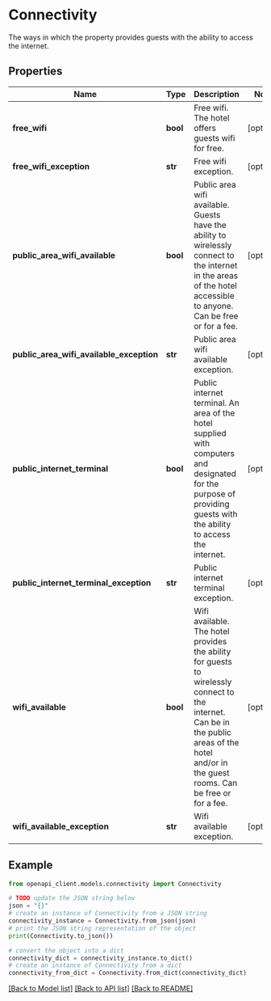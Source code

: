 # Connectivity

The ways in which the property provides guests with the ability to access the internet.

## Properties

Name | Type | Description | Notes
------------ | ------------- | ------------- | -------------
**free_wifi** | **bool** | Free wifi. The hotel offers guests wifi for free. | [optional] 
**free_wifi_exception** | **str** | Free wifi exception. | [optional] 
**public_area_wifi_available** | **bool** | Public area wifi available. Guests have the ability to wirelessly connect to the internet in the areas of the hotel accessible to anyone. Can be free or for a fee. | [optional] 
**public_area_wifi_available_exception** | **str** | Public area wifi available exception. | [optional] 
**public_internet_terminal** | **bool** | Public internet terminal. An area of the hotel supplied with computers and designated for the purpose of providing guests with the ability to access the internet. | [optional] 
**public_internet_terminal_exception** | **str** | Public internet terminal exception. | [optional] 
**wifi_available** | **bool** | Wifi available. The hotel provides the ability for guests to wirelessly connect to the internet. Can be in the public areas of the hotel and/or in the guest rooms. Can be free or for a fee. | [optional] 
**wifi_available_exception** | **str** | Wifi available exception. | [optional] 

## Example

```python
from openapi_client.models.connectivity import Connectivity

# TODO update the JSON string below
json = "{}"
# create an instance of Connectivity from a JSON string
connectivity_instance = Connectivity.from_json(json)
# print the JSON string representation of the object
print(Connectivity.to_json())

# convert the object into a dict
connectivity_dict = connectivity_instance.to_dict()
# create an instance of Connectivity from a dict
connectivity_from_dict = Connectivity.from_dict(connectivity_dict)
```
[[Back to Model list]](../README.md#documentation-for-models) [[Back to API list]](../README.md#documentation-for-api-endpoints) [[Back to README]](../README.md)


